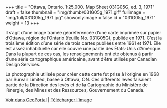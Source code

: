 +++
title = "Ottawa, Ontario. 1:25,000. Map Sheet 031G05G, ed. 3, 1971"
draft = false
thumbnail = "img/thumb/031G05g_1971.gif"
fullimage = "img/full/031G05g_1971.jpg"
showonlyimage = false
id = "031G05g_1971"
weight = 13
+++

Il s’agit d’une image tramée géoréférencée d’une carte imprimée sur papier d’Ottawa, région de l’Ontario (feuille No. 031G05G), publiée en 1971. C’est la troisième édition d’une série de trois cartes publiées entre 1961 et 1971. Elle est assez inhabituelle car elle couvre une partie des États-Unis d’Amérique. Dans la plupart de ces cas, les renseignements ont été obtenus à partir d’une série cartographique américaine, avant d’être utilisés par Canadian Design Services.
<!--more-->

La photographie utilisée pour créer cette carte fut prise à l’origine en 1968 par Survair Limited, basée à Ottawa, ON. Ces différents levés faisaient partie de la Direction des levés et de la Cartographie du Ministère de l’énergie, des Mines et des Ressources, Gouvernement du Canada.

[Voir dans GeoPortal](http://geodev.scholarsportal.info/#r/details/_uri@=HTDP25K031G05g_1971TIFF&_add:true) | [Télécharger l'image](http://ocul.on.ca/topomaps/map-images/HTDP25K031G05g_1971TIFF.jpg)
